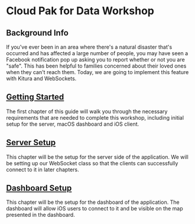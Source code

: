 # Cloud Pak for Data Workshop

## Background Info

If you've ever been in an area where there's a natural disaster that's occurred and has affected a large number of people, you may have seen a Facebook notification pop up asking you to report whether or not you are "safe". This has been helpful to families concerned about their loved ones when they can't reach them. Today, we are going to implement this feature with Kitura and WebSockets.

## [Getting Started](./01-GettingStarted.md)

The first chapter of this guide will walk you through the necessary requirements that are needed to complete this workshop, including initial setup for the server, macOS dashboard and iOS client.

## [Server Setup](./02-ServerSetUp.md)

This chapter will be the setup for the server side of the application.  We will be setting up our WebSocket class so that the clients can successfully connect to it in later chapters.

## [Dashboard Setup](./03-DashboardSetUp.md)

This chapter will be the setup for the dashboard of the application.  The dashboard will allow iOS users to connect to it and be visible on the map presented in the dashboard.
